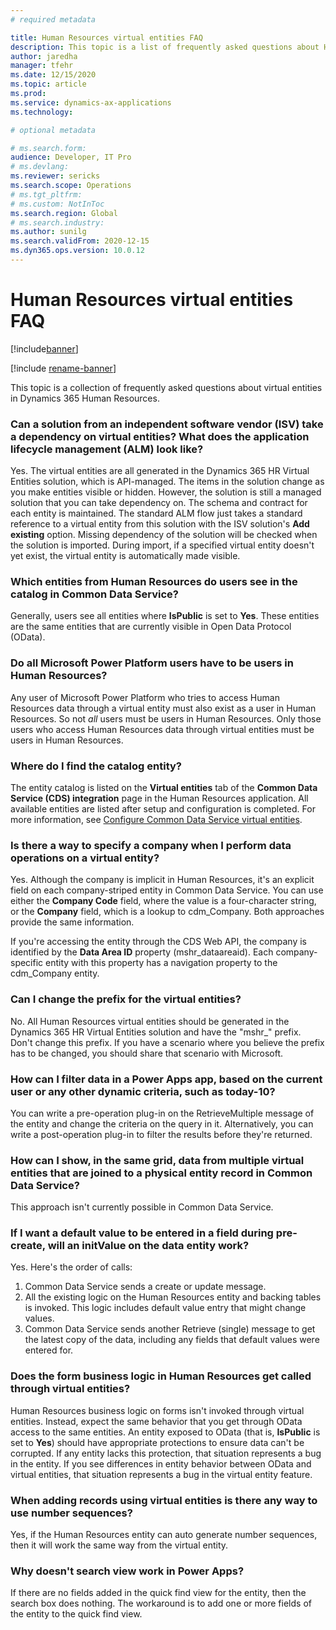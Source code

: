 ```yaml
---
# required metadata

title: Human Resources virtual entities FAQ
description: This topic is a list of frequently asked questions about Human Resources virtual entities.
author: jaredha
manager: tfehr
ms.date: 12/15/2020
ms.topic: article
ms.prod:
ms.service: dynamics-ax-applications
ms.technology: 

# optional metadata

# ms.search.form:
audience: Developer, IT Pro
# ms.devlang: 
ms.reviewer: sericks
ms.search.scope: Operations
# ms.tgt_pltfrm: 
# ms.custom: NotInToc
ms.search.region: Global
# ms.search.industry:
ms.author: sunilg
ms.search.validFrom: 2020-12-15
ms.dyn365.ops.version: 10.0.12
---
```


# Human Resources virtual entities FAQ

[!include[banner](../includes/banner.md)]

[!include [rename-banner](~/includes/cc-data-platform-banner.md)]

This topic is a collection of frequently asked questions about virtual entities in Dynamics 365 Human Resources. 

### Can a solution from an independent software vendor (ISV) take a dependency on virtual entities? What does the application lifecycle management (ALM) look like?

Yes. The virtual entities are all generated in the Dynamics 365 HR Virtual Entities solution, which is API-managed. The items in the solution change as you make entities visible or hidden. However, the solution is still a managed solution that you can take dependency on. The schema and contract for each entity is maintained. The standard ALM flow just takes a standard reference to a virtual entity from this solution with the ISV solution's **Add existing** option. Missing dependency of the solution will be checked when the solution is imported. During import, if a specified virtual entity doesn't yet exist, the virtual entity is automatically made visible.

### Which entities from Human Resources do users see in the catalog in Common Data Service?

Generally, users see all entities where **IsPublic** is set to **Yes**. These entities are the same entities that are currently visible in Open Data Protocol (OData).

### Do all Microsoft Power Platform users have to be users in Human Resources?

Any user of Microsoft Power Platform who tries to access Human Resources data through a virtual entity must also exist as a user in Human Resources. So not *all* users must be users in Human Resources. Only those users who access Human Resources data through virtual entities must be users in Human Resources.

### Where do I find the catalog entity?

The entity catalog is listed on the **Virtual entities** tab of the **Common Data Service (CDS) integration** page in the Human Resources application. All available entities are listed after setup and configuration is completed. For more information, see [Configure Common Data Service virtual entities](./hr-admin-integration-common-data-service-virtual-entities).

### Is there a way to specify a company when I perform data operations on a virtual entity?

Yes. Although the company is implicit in Human Resources, it's an explicit field on each company-striped entity in Common Data Service. You can use either the **Company Code** field, where the value is a four-character string, or the **Company** field, which is a lookup to cdm\_Company. Both approaches provide the same information.

If you're accessing the entity through the CDS Web API, the company is identified by the **Data Area ID** property (mshr\_dataareaid). Each company-specific entity with this property has a navigation property to the cdm\_Company entity.

### Can I change the prefix for the virtual entities?

No. All Human Resources virtual entities should be generated in the Dynamics 365 HR Virtual Entities solution and have the "mshr\_" prefix. Don't change this prefix. If you have a scenario where you believe the prefix has to be changed, you should share that scenario with Microsoft.

### How can I filter data in a Power Apps app, based on the current user or any other dynamic criteria, such as today-10?

You can write a pre-operation plug-in on the RetrieveMultiple message of the entity and change the criteria on the query in it. Alternatively, you can write a post-operation plug-in to filter the results before they're returned.

### How can I show, in the same grid, data from multiple virtual entities that are joined to a physical entity record in Common Data Service?

This approach isn't currently possible in Common Data Service.

### If I want a default value to be entered in a field during pre-create, will an initValue on the data entity work?

Yes. Here's the order of calls:

1. Common Data Service sends a create or update message.
2. All the existing logic on the Human Resources entity and backing tables is invoked. This logic includes default value entry that might change values.
3. Common Data Service sends another Retrieve (single) message to get the latest copy of the data, including any fields that default values were entered for.

### Does the form business logic in Human Resources get called through virtual entities?

Human Resources business logic on forms isn't invoked through virtual entities. Instead, expect the same behavior that you get through OData access to the same entities. An entity exposed to OData (that is, **IsPublic** is set to **Yes**) should have appropriate protections to ensure data can't be corrupted. If any entity lacks this protection, that situation represents a bug in the entity. If you see differences in entity behavior between OData and virtual entities, that situation represents a bug in the virtual entity feature.

### When adding records using virtual entities is there any way to use number sequences?

Yes, if the Human Resources entity can auto generate number sequences, then it will work the same way from the virtual entity.

### Why doesn't search view work in Power Apps?

If there are no fields added in the quick find view for the entity, then the search box does nothing. The workaround is to add one or more fields of the entity to the quick find view.


